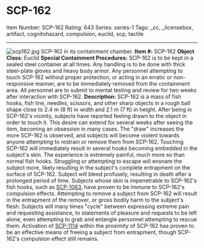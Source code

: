 # SCP-162
Item Number: SCP-162
Rating: 643
Series: series-1
Tags: _cc, _licensebox, artifact, cognitohazard, compulsion, euclid, scp, tactile

---

![scp162.jpg](https://scp-wiki.wdfiles.com/local--files/scp-162/scp162.jpg)
SCP-162 in its containment chamber.
**Item #:** SCP-162
**Object Class:** Euclid
**Special Containment Procedures:** SCP-162 is to be kept in a sealed steel container at all times. Any handling is to be done with thick steel-plate gloves and heavy body armor. Any personnel attempting to touch SCP-162 without proper protection, or acting in an erratic or non-responsive manner, are to be immediately removed from the containment area. All personnel are to submit to mental testing and review for two weeks after interaction with SCP-162.
**Description:** SCP-162 is a mass of fish hooks, fish line, needles, scissors, and other sharp objects in a rough ball shape close to 2.4 m (8 ft) in width and 2.1 m (7 ft) in height. After being in SCP-162's vicinity, subjects have reported feeling drawn to the object in order to touch it. This desire can extend for several weeks after seeing the item, becoming an obsession in many cases. The "draw" increases the more SCP-162 is observed, and subjects will become violent towards anyone attempting to restrain or remove them from SCP-162.
Touching SCP-162 will immediately result in several hooks becoming embedded in the subject's skin. The experience is extremely painful, much more so than normal fish hooks. Struggling or attempting to escape will ensnare the subject more, likely resulting in the subject's complete entrapment on the surface of SCP-162. Subject will bleed profusely, resulting in death after a prolonged period of time. Subjects whose skin is impenetrable to SCP-162's fish hooks, such as [SCP-1063](/scp-1063), have proven to be immune to SCP-162's compulsion effects.
Attempting to remove a subject from SCP-162 will result in the entrapment of the remover, or gross bodily harm to the subject's flesh. Subjects will many times "cycle" between expressing extreme pain and requesting assistance, to statements of pleasure and requests to be left alone, even attempting to grab and entangle personnel attempting to rescue them. Activation of [SCP-1114](/scp-1114) within the proximity of SCP-162 has proven to be an effective means of freeing a subject from entrapment, though SCP-162's compulsion effect still remains.